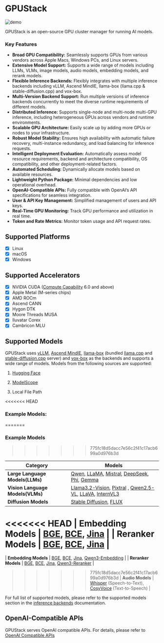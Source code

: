 # GPUStack

![demo](assets/gpustack-demo.gif)

GPUStack is an open-source GPU cluster manager for running AI models.

### Key Features

- **Broad GPU Compatibility:** Seamlessly supports GPUs from various vendors across Apple Macs, Windows PCs, and Linux servers.
- **Extensive Model Support:** Supports a wide range of models including LLMs, VLMs, image models, audio models, embedding models, and rerank models.
- **Flexible Inference Backends:** Flexibly integrates with multiple inference backends including vLLM, Ascend MindIE, llama-box (llama.cpp & stable-diffusion.cpp) and vox-box.
- **Multi-Version Backend Support:** Run multiple versions of inference backends concurrently to meet the diverse runtime requirements of different models.
- **Distributed Inference:** Supports single-node and multi-node multi-GPU inference, including heterogeneous GPUs across vendors and runtime environments.
- **Scalable GPU Architecture:** Easily scale up by adding more GPUs or nodes to your infrastructure.
- **Robust Model Stability:** Ensures high availability with automatic failure recovery, multi-instance redundancy, and load balancing for inference requests.
- **Intelligent Deployment Evaluation:** Automatically assess model resource requirements, backend and architecture compatibility, OS compatibility, and other deployment-related factors.
- **Automated Scheduling:** Dynamically allocate models based on available resources.
- **Lightweight Python Package:** Minimal dependencies and low operational overhead.
- **OpenAI-Compatible APIs:** Fully compatible with OpenAI’s API specifications for seamless integration.
- **User & API Key Management:** Simplified management of users and API keys.
- **Real-Time GPU Monitoring:** Track GPU performance and utilization in real time.
- **Token and Rate Metrics:** Monitor token usage and API request rates.

## Supported Platforms

- [x] Linux
- [x] macOS
- [x] Windows

## Supported Accelerators

- [x] NVIDIA CUDA ([Compute Capability](https://developer.nvidia.com/cuda-gpus) 6.0 and above)
- [x] Apple Metal (M-series chips)
- [x] AMD ROCm
- [x] Ascend CANN
- [x] Hygon DTK
- [x] Moore Threads MUSA
- [x] Iluvatar Corex
- [x] Cambricon MLU

## Supported Models

GPUStack uses [vLLM](https://github.com/vllm-project/vllm), [Ascend MindIE](https://www.hiascend.com/en/software/mindie), [llama-box](https://github.com/gpustack/llama-box) (bundled [llama.cpp](https://github.com/ggml-org/llama.cpp) and [stable-diffusion.cpp](https://github.com/leejet/stable-diffusion.cpp) server) and [vox-box](https://github.com/gpustack/vox-box) as the backends and supports a wide range of models. Models from the following sources are supported:

1. [Hugging Face](https://huggingface.co/)

2. [ModelScope](https://modelscope.cn/)

3. Local File Path

<<<<<<< HEAD
### Example Models:
=======
### Example Models
>>>>>>> 775fc18d5dacc7e56c2f41c17acb699a0d976b3d

| **Category**                     | **Models**                                                                                                                                                                                                                                                                                                                                       |
| -------------------------------- | ------------------------------------------------------------------------------------------------------------------------------------------------------------------------------------------------------------------------------------------------------------------------------------------------------------------------------------------------ |
| **Large Language Models(LLMs)**  | [Qwen](https://huggingface.co/models?search=Qwen/Qwen), [LLaMA](https://huggingface.co/meta-llama), [Mistral](https://huggingface.co/mistralai), [DeepSeek](https://huggingface.co/models?search=deepseek-ai/deepseek), [Phi](https://huggingface.co/models?search=microsoft/phi), [Gemma](https://huggingface.co/models?search=Google/gemma)    |
| **Vision Language Models(VLMs)** | [Llama3.2-Vision](https://huggingface.co/models?pipeline_tag=image-text-to-text&search=llama3.2), [Pixtral](https://huggingface.co/models?search=pixtral) , [Qwen2.5-VL](https://huggingface.co/models?search=Qwen/Qwen2.5-VL), [LLaVA](https://huggingface.co/models?search=llava), [InternVL3](https://huggingface.co/models?search=internvl3) |
| **Diffusion Models**             | [Stable Diffusion](https://huggingface.co/models?search=gpustack/stable-diffusion), [FLUX](https://huggingface.co/models?search=gpustack/flux)                                                                                                                                                                                                   |
<<<<<<< HEAD
| **Embedding Models**             | [BGE](https://huggingface.co/gpustack/bge-m3-GGUF), [BCE](https://huggingface.co/gpustack/bce-embedding-base_v1-GGUF), [Jina](https://huggingface.co/models?search=gpustack/jina-embeddings)                                                                                                                                                     |
| **Reranker Models**              | [BGE](https://huggingface.co/gpustack/bge-reranker-v2-m3-GGUF), [BCE](https://huggingface.co/gpustack/bce-reranker-base_v1-GGUF), [Jina](https://huggingface.co/models?search=gpustack/jina-reranker)                                                                                                                                            |
=======
| **Embedding Models**             | [BGE](https://huggingface.co/gpustack/bge-m3-GGUF), [BCE](https://huggingface.co/gpustack/bce-embedding-base_v1-GGUF), [Jina](https://huggingface.co/models?search=gpustack/jina-embeddings), [Qwen3-Embedding](https://huggingface.co/models?search=qwen/qwen3-embedding)                                                                       |
| **Reranker Models**              | [BGE](https://huggingface.co/gpustack/bge-reranker-v2-m3-GGUF), [BCE](https://huggingface.co/gpustack/bce-reranker-base_v1-GGUF), [Jina](https://huggingface.co/models?search=gpustack/jina-reranker), [Qwen3-Reranker](https://huggingface.co/models?search=qwen/qwen3-reranker)                                                                |
>>>>>>> 775fc18d5dacc7e56c2f41c17acb699a0d976b3d
| **Audio Models**                 | [Whisper](https://huggingface.co/models?search=Systran/faster) (Speech-to-Text), [CosyVoice](https://huggingface.co/models?search=FunAudioLLM/CosyVoice) (Text-to-Speech)                                                                                                                                                                        |

For full list of supported models, please refer to the supported models section in the [inference backends](./user-guide/inference-backends.md) documentation.

## OpenAI-Compatible APIs

GPUStack serves OpenAI compatible APIs. For details, please refer to [OpenAI Compatible APIs](./user-guide/openai-compatible-apis.md)
